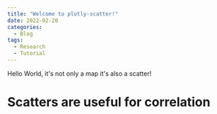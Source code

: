 ```yaml
---
title: "Welcome to plotly-scatter!"
date: 2022-02-20
categories:
  - Blog
tags:
  - Research
  - Tutorial
---
```


Hello World, it's not only a map it's also a scatter!

# Scatters are useful for correlation

<div>                        <script type="text/javascript">window.PlotlyConfig = {MathJaxConfig: 'local'};</script>
        <script src="https://cdn.plot.ly/plotly-2.8.3.min.js"></script>                <div id="8492110d-c9ef-46a7-bf38-d141546bd351" class="plotly-graph-div" style="height:100%; width:100%;"></div>            <script type="text/javascript">                                    window.PLOTLYENV=window.PLOTLYENV || {};                                    if (document.getElementById("8492110d-c9ef-46a7-bf38-d141546bd351")) {                    Plotly.newPlot(                        "8492110d-c9ef-46a7-bf38-d141546bd351",                        [{"hovertemplate":"Region=Asia<br>Score=%{x}<br>GDP per capita=%{y}<extra></extra>","legendgroup":"Asia","marker":{"color":"#636efa","symbol":"circle"},"mode":"markers","name":"Asia","orientation":"v","showlegend":true,"x":[3.2030000000000003,4.456,5.082,4.7,5.191,5.43,4.015,5.192,5.886,4.796,5.339,5.285,4.36,4.913,5.653,5.631,6.2620000000000005,5.895,4.3660000000000005,6.4460000000000015,6.007999999999999,5.175],"xaxis":"x","y":[0.1669847328244274,0.2681297709923664,0.3878816793893129,0.273854961832061,0.4909351145038167,0.6860687022900764,0.3602099236641221,0.4441793893129771,0.6331106870229007,0.3645038167938931,0.5825381679389313,0.4522900763358778,0.3387404580152671,0.2127862595419847,0.3229961832061069,0.3850190839694656,0.7499999999999999,0.620706106870229,0.452767175572519,0.6526717557251909,0.5009541984732825,0.353530534351145],"yaxis":"y","type":"scatter"},{"hovertemplate":"Region=Europe & Oceania<br>Score=%{x}<br>GDP per capita=%{y}<extra></extra>","legendgroup":"Europe & Oceania","marker":{"color":"#EF553B","symbol":"circle"},"mode":"markers","name":"Europe & Oceania","orientation":"v","showlegend":true,"x":[4.718999999999999,4.559,7.228,7.246,5.207999999999998,5.323,6.922999999999999,5.386,5.011,5.432,6.046,6.852,7.6,5.893,7.769,6.5920000000000005,4.519,6.985,5.287000000000001,5.757999999999999,7.494,7.021,6.223,5.809,6.1,5.261,5.94,6.149,7.09,6.726,5.529,5.523,7.487999999999999,7.307,5.274,5.718,7.5539999999999985,6.182,5.693,6.07,5.648,5.603,6.198,6.117999999999999,6.354,7.343,7.48,5.4670000000000005,5.247000000000001,4.332,7.053999999999999,6.174],"xaxis":"x","y":[0.4518129770992366,0.4055343511450381,0.6545801526717557,0.6564885496183205,0.4976145038167938,0.5090648854961831,0.6469465648854962,0.4508587786259541,0.5209923664122138,0.5510496183206107,0.6025763358778625,0.6054389312977099,0.6598282442748091,0.5901717557251909,0.6393129770992366,0.6316793893129771,0.4227099236641221,0.655057251908397,0.5634541984732825,0.5729961832061068,0.6583969465648855,0.7151717557251909,0.6173664122137404,0.5596374045801527,0.4208015267175572,0.262881679389313,0.5663167938931297,0.5906488549618321,0.7676526717557252,0.6202290076335878,0.3268129770992367,0.5014312977099236,0.666030534351145,0.6216603053435115,0.4689885496183206,0.6025763358778625,0.7099236641221375,0.575381679389313,0.5825381679389313,0.5543893129770991,0.5644083969465649,0.4790076335877862,0.5944656488549618,0.6001908396946565,0.6135496183206107,0.6617366412213739,0.6927480916030534,0.2352099236641221,0.5019083969465649,0.3912213740458015,0.6359732824427482,0.3554389312977099],"yaxis":"y","type":"scatter"},{"hovertemplate":"Region=Africa & Middle East<br>Score=%{x}<br>GDP per capita=%{y}<extra></extra>","legendgroup":"Africa & Middle East","marker":{"color":"#00cc96","symbol":"circle"},"mode":"markers","name":"Africa & Middle East","orientation":"v","showlegend":true,"x":[5.211,6.199,4.883,3.488,4.587,3.775,5.044,3.083,4.35,3.973,4.812,4.418,4.166,4.2860000000000005,4.799,4.516,4.996,4.534,4.548,4.437,7.138999999999999,4.944,4.9060000000000015,4.509,6.021,5.197,3.802,3.975,5.525,3.933,3.41,4.39,4.49,5.888,5.207999999999998,4.466,4.638999999999999,4.628,5.265,4.6960000000000015,6.374,3.334,6.375,4.681,4.374,4.668,4.722,2.853,4.212,3.462,3.2310000000000003,4.085,4.461,5.372999999999998,4.189,6.825,3.38,4.107,3.663],"xaxis":"x","y":[0.4780534351145038,0.6498091603053435,0.1875,0.4966603053435114,0.1579198473282442,0.0219465648854961,0.2619274809160304,0.0124045801526717,0.1669847328244274,0.1307251908396946,0.3210877862595419,0.0448473282442748,0.4355916030534351,0.1603053435114504,0.5042938931297709,0.1469465648854961,0.2915076335877862,0.1812977099236641,0.5248091603053435,0.4976145038167938,0.6087786259541984,0.2714694656488549,0.3993320610687023,0.2442748091603053,0.7156488549618321,0.4708969465648854,0.2333015267175572,0.0348282442748091,0.4980916030534351,0.1307251908396946,0.0911259541984732,0.1836832061068702,0.2719465648854961,0.5343511450381679,0.3821564885496182,0.0973282442748091,0.4193702290076336,0.0658396946564885,0.33206106870229,0.3134541984732824,0.8034351145038169,0.1712786259541984,0.6693702290076335,0.2146946564885496,0.1278625954198473,0.0,0.4580152671755725,0.1459923664122137,0.3869274809160304,0.295324427480916,0.2270992366412213,0.1312022900763358,0.4394083969465648,0.5644083969465649,0.1583969465648855,0.7170801526717556,0.1369274809160305,0.2757633587786259,0.174618320610687],"yaxis":"y","type":"scatter"},{"hovertemplate":"Region=America<br>Score=%{x}<br>GDP per capita=%{y}<extra></extra>","legendgroup":"America","marker":{"color":"#ab63fa","symbol":"circle"},"mode":"markers","name":"America","orientation":"v","showlegend":true,"x":[6.086,5.779,6.3,7.278,6.444,6.125,7.167000000000002,5.425,6.028,6.252999999999999,6.436,3.597,5.86,5.89,6.595,6.105,6.3210000000000015,5.742999999999999,5.697,6.192,6.892,6.292999999999998,4.707],"xaxis":"x","y":[0.5209923664122138,0.3702290076335877,0.4790076335877862,0.6512404580152672,0.5529580152671756,0.469942748091603,0.4933206106870229,0.4842557251908396,0.4351145038167939,0.3788167938931298,0.3816793893129771,0.1541030534351144,0.3062977099236641,0.3964694656488549,0.5104961832061069,0.3311068702290076,0.5481870229007634,0.4079198473282442,0.4580152671755725,0.5873091603053435,0.6836832061068703,0.5362595419847328,0.4580152671755725],"yaxis":"y","type":"scatter"}],                        {"template":{"data":{"bar":[{"error_x":{"color":"#2a3f5f"},"error_y":{"color":"#2a3f5f"},"marker":{"line":{"color":"#E5ECF6","width":0.5},"pattern":{"fillmode":"overlay","size":10,"solidity":0.2}},"type":"bar"}],"barpolar":[{"marker":{"line":{"color":"#E5ECF6","width":0.5},"pattern":{"fillmode":"overlay","size":10,"solidity":0.2}},"type":"barpolar"}],"carpet":[{"aaxis":{"endlinecolor":"#2a3f5f","gridcolor":"white","linecolor":"white","minorgridcolor":"white","startlinecolor":"#2a3f5f"},"baxis":{"endlinecolor":"#2a3f5f","gridcolor":"white","linecolor":"white","minorgridcolor":"white","startlinecolor":"#2a3f5f"},"type":"carpet"}],"choropleth":[{"colorbar":{"outlinewidth":0,"ticks":""},"type":"choropleth"}],"contour":[{"colorbar":{"outlinewidth":0,"ticks":""},"colorscale":[[0.0,"#0d0887"],[0.1111111111111111,"#46039f"],[0.2222222222222222,"#7201a8"],[0.3333333333333333,"#9c179e"],[0.4444444444444444,"#bd3786"],[0.5555555555555556,"#d8576b"],[0.6666666666666666,"#ed7953"],[0.7777777777777778,"#fb9f3a"],[0.8888888888888888,"#fdca26"],[1.0,"#f0f921"]],"type":"contour"}],"contourcarpet":[{"colorbar":{"outlinewidth":0,"ticks":""},"type":"contourcarpet"}],"heatmap":[{"colorbar":{"outlinewidth":0,"ticks":""},"colorscale":[[0.0,"#0d0887"],[0.1111111111111111,"#46039f"],[0.2222222222222222,"#7201a8"],[0.3333333333333333,"#9c179e"],[0.4444444444444444,"#bd3786"],[0.5555555555555556,"#d8576b"],[0.6666666666666666,"#ed7953"],[0.7777777777777778,"#fb9f3a"],[0.8888888888888888,"#fdca26"],[1.0,"#f0f921"]],"type":"heatmap"}],"heatmapgl":[{"colorbar":{"outlinewidth":0,"ticks":""},"colorscale":[[0.0,"#0d0887"],[0.1111111111111111,"#46039f"],[0.2222222222222222,"#7201a8"],[0.3333333333333333,"#9c179e"],[0.4444444444444444,"#bd3786"],[0.5555555555555556,"#d8576b"],[0.6666666666666666,"#ed7953"],[0.7777777777777778,"#fb9f3a"],[0.8888888888888888,"#fdca26"],[1.0,"#f0f921"]],"type":"heatmapgl"}],"histogram":[{"marker":{"pattern":{"fillmode":"overlay","size":10,"solidity":0.2}},"type":"histogram"}],"histogram2d":[{"colorbar":{"outlinewidth":0,"ticks":""},"colorscale":[[0.0,"#0d0887"],[0.1111111111111111,"#46039f"],[0.2222222222222222,"#7201a8"],[0.3333333333333333,"#9c179e"],[0.4444444444444444,"#bd3786"],[0.5555555555555556,"#d8576b"],[0.6666666666666666,"#ed7953"],[0.7777777777777778,"#fb9f3a"],[0.8888888888888888,"#fdca26"],[1.0,"#f0f921"]],"type":"histogram2d"}],"histogram2dcontour":[{"colorbar":{"outlinewidth":0,"ticks":""},"colorscale":[[0.0,"#0d0887"],[0.1111111111111111,"#46039f"],[0.2222222222222222,"#7201a8"],[0.3333333333333333,"#9c179e"],[0.4444444444444444,"#bd3786"],[0.5555555555555556,"#d8576b"],[0.6666666666666666,"#ed7953"],[0.7777777777777778,"#fb9f3a"],[0.8888888888888888,"#fdca26"],[1.0,"#f0f921"]],"type":"histogram2dcontour"}],"mesh3d":[{"colorbar":{"outlinewidth":0,"ticks":""},"type":"mesh3d"}],"parcoords":[{"line":{"colorbar":{"outlinewidth":0,"ticks":""}},"type":"parcoords"}],"pie":[{"automargin":true,"type":"pie"}],"scatter":[{"marker":{"colorbar":{"outlinewidth":0,"ticks":""}},"type":"scatter"}],"scatter3d":[{"line":{"colorbar":{"outlinewidth":0,"ticks":""}},"marker":{"colorbar":{"outlinewidth":0,"ticks":""}},"type":"scatter3d"}],"scattercarpet":[{"marker":{"colorbar":{"outlinewidth":0,"ticks":""}},"type":"scattercarpet"}],"scattergeo":[{"marker":{"colorbar":{"outlinewidth":0,"ticks":""}},"type":"scattergeo"}],"scattergl":[{"marker":{"colorbar":{"outlinewidth":0,"ticks":""}},"type":"scattergl"}],"scattermapbox":[{"marker":{"colorbar":{"outlinewidth":0,"ticks":""}},"type":"scattermapbox"}],"scatterpolar":[{"marker":{"colorbar":{"outlinewidth":0,"ticks":""}},"type":"scatterpolar"}],"scatterpolargl":[{"marker":{"colorbar":{"outlinewidth":0,"ticks":""}},"type":"scatterpolargl"}],"scatterternary":[{"marker":{"colorbar":{"outlinewidth":0,"ticks":""}},"type":"scatterternary"}],"surface":[{"colorbar":{"outlinewidth":0,"ticks":""},"colorscale":[[0.0,"#0d0887"],[0.1111111111111111,"#46039f"],[0.2222222222222222,"#7201a8"],[0.3333333333333333,"#9c179e"],[0.4444444444444444,"#bd3786"],[0.5555555555555556,"#d8576b"],[0.6666666666666666,"#ed7953"],[0.7777777777777778,"#fb9f3a"],[0.8888888888888888,"#fdca26"],[1.0,"#f0f921"]],"type":"surface"}],"table":[{"cells":{"fill":{"color":"#EBF0F8"},"line":{"color":"white"}},"header":{"fill":{"color":"#C8D4E3"},"line":{"color":"white"}},"type":"table"}]},"layout":{"annotationdefaults":{"arrowcolor":"#2a3f5f","arrowhead":0,"arrowwidth":1},"autotypenumbers":"strict","coloraxis":{"colorbar":{"outlinewidth":0,"ticks":""}},"colorscale":{"diverging":[[0,"#8e0152"],[0.1,"#c51b7d"],[0.2,"#de77ae"],[0.3,"#f1b6da"],[0.4,"#fde0ef"],[0.5,"#f7f7f7"],[0.6,"#e6f5d0"],[0.7,"#b8e186"],[0.8,"#7fbc41"],[0.9,"#4d9221"],[1,"#276419"]],"sequential":[[0.0,"#0d0887"],[0.1111111111111111,"#46039f"],[0.2222222222222222,"#7201a8"],[0.3333333333333333,"#9c179e"],[0.4444444444444444,"#bd3786"],[0.5555555555555556,"#d8576b"],[0.6666666666666666,"#ed7953"],[0.7777777777777778,"#fb9f3a"],[0.8888888888888888,"#fdca26"],[1.0,"#f0f921"]],"sequentialminus":[[0.0,"#0d0887"],[0.1111111111111111,"#46039f"],[0.2222222222222222,"#7201a8"],[0.3333333333333333,"#9c179e"],[0.4444444444444444,"#bd3786"],[0.5555555555555556,"#d8576b"],[0.6666666666666666,"#ed7953"],[0.7777777777777778,"#fb9f3a"],[0.8888888888888888,"#fdca26"],[1.0,"#f0f921"]]},"colorway":["#636efa","#EF553B","#00cc96","#ab63fa","#FFA15A","#19d3f3","#FF6692","#B6E880","#FF97FF","#FECB52"],"font":{"color":"#2a3f5f"},"geo":{"bgcolor":"white","lakecolor":"white","landcolor":"#E5ECF6","showlakes":true,"showland":true,"subunitcolor":"white"},"hoverlabel":{"align":"left"},"hovermode":"closest","mapbox":{"style":"light"},"paper_bgcolor":"white","plot_bgcolor":"#E5ECF6","polar":{"angularaxis":{"gridcolor":"white","linecolor":"white","ticks":""},"bgcolor":"#E5ECF6","radialaxis":{"gridcolor":"white","linecolor":"white","ticks":""}},"scene":{"xaxis":{"backgroundcolor":"#E5ECF6","gridcolor":"white","gridwidth":2,"linecolor":"white","showbackground":true,"ticks":"","zerolinecolor":"white"},"yaxis":{"backgroundcolor":"#E5ECF6","gridcolor":"white","gridwidth":2,"linecolor":"white","showbackground":true,"ticks":"","zerolinecolor":"white"},"zaxis":{"backgroundcolor":"#E5ECF6","gridcolor":"white","gridwidth":2,"linecolor":"white","showbackground":true,"ticks":"","zerolinecolor":"white"}},"shapedefaults":{"line":{"color":"#2a3f5f"}},"ternary":{"aaxis":{"gridcolor":"white","linecolor":"white","ticks":""},"baxis":{"gridcolor":"white","linecolor":"white","ticks":""},"bgcolor":"#E5ECF6","caxis":{"gridcolor":"white","linecolor":"white","ticks":""}},"title":{"x":0.05},"xaxis":{"automargin":true,"gridcolor":"white","linecolor":"white","ticks":"","title":{"standoff":15},"zerolinecolor":"white","zerolinewidth":2},"yaxis":{"automargin":true,"gridcolor":"white","linecolor":"white","ticks":"","title":{"standoff":15},"zerolinecolor":"white","zerolinewidth":2}}},"xaxis":{"anchor":"y","domain":[0.0,1.0],"title":{"text":"Score"}},"yaxis":{"anchor":"x","domain":[0.0,1.0],"title":{"text":"GDP per capita"}},"legend":{"title":{"text":"Region"},"tracegroupgap":0},"title":{"text":"Happines Scores per Region in 2019"}},                        {"responsive": true}                    )                };                            </script>        </div>
